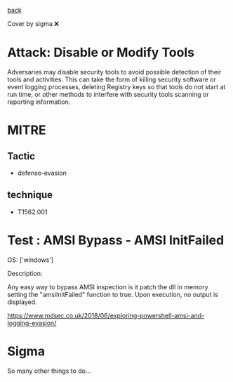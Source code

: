 [back](../index.md)

Cover by sigma :x: 

# Attack: Disable or Modify Tools

 Adversaries may disable security tools to avoid possible detection of their tools and activities. This can take the form of killing security software or event logging processes, deleting Registry keys so that tools do not start at run time, or other methods to interfere with security tools scanning or reporting information.

# MITRE
## Tactic
  - defense-evasion

## technique
  - T1562.001

# Test : AMSI Bypass - AMSI InitFailed

OS: ['windows']

Description:

 Any easy way to bypass AMSI inspection is it patch the dll in memory setting the "amsiInitFailed" function to true.
Upon execution, no output is displayed.

https://www.mdsec.co.uk/2018/06/exploring-powershell-amsi-and-logging-evasion/


# Sigma

 So many other things to do...